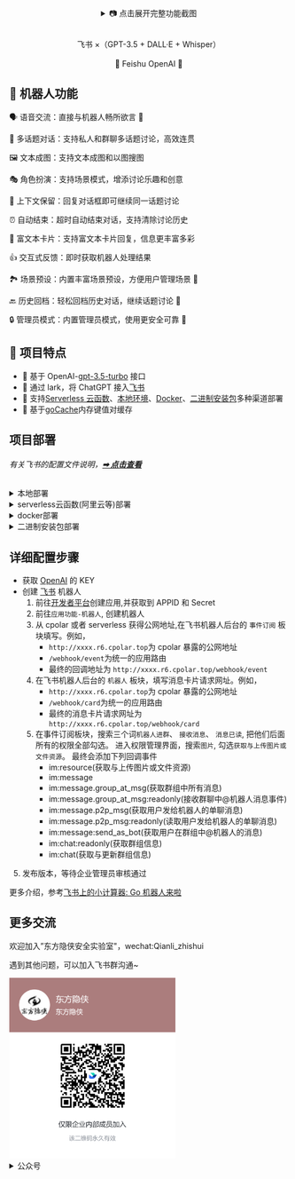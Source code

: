 <!-- <p align='center'>
    <img src='./docs/img3.png' alt='' width='800'/>
</p> -->

<details align='center'>
    <summary> 📷 点击展开完整功能截图</summary>
    <br>
    <p align='center'>
    <img src='https://user-images.githubusercontent.com/50035229/224493411-085ba405-81cd-4972-b87b-74a2e811f23d.png' alt='语音对话' width='800'/>
    <img src='https://user-images.githubusercontent.com/50035229/223590381-ed38db74-39f3-4e77-bd3a-aaa54d679286.png' alt='角色扮演' width='800'/>
    <img src='https://user-images.githubusercontent.com/50035229/223590817-37a56eac-ab6e-4293-862a-de0988ac50b7.png' alt='文字成图' width='800'/>
    <img src='https://user-images.githubusercontent.com/50035229/224531308-378a5bc3-2964-4e32-905f-8237dafc3f91.png' alt='图片变体' width='800'/>
    <img src='https://user-images.githubusercontent.com/50035229/224531775-3f0e1e1b-a373-4774-a8f0-e120ccba6670.png' alt='帮助菜单' width='800'/>
    </p>

</details>

<br>

<p align='center'>
   飞书 ×（GPT-3.5 + DALL·E + Whisper）
<br>
<br>
    🚀 Feishu OpenAI 🚀
</p>


## 👻 机器人功能

🗣 语音交流：直接与机器人畅所欲言 🚧

💬 多话题对话：支持私人和群聊多话题讨论，高效连贯

🖼 文本成图：支持文本成图和以图搜图

🎭 角色扮演：支持场景模式，增添讨论乐趣和创意

🔄 上下文保留：回复对话框即可继续同一话题讨论

⏰ 自动结束：超时自动结束对话，支持清除讨论历史

📝 富文本卡片：支持富文本卡片回复，信息更丰富多彩

👍 交互式反馈：即时获取机器人处理结果

🏞 场景预设：内置丰富场景预设，方便用户管理场景 🚧

🔙 历史回档：轻松回档历史对话，继续话题讨论 🚧

🔒 管理员模式：内置管理员模式，使用更安全可靠 🚧


## 🌟 项目特点

- 🍏 基于 OpenAI-[gpt-3.5-turbo](https://platform.openai.com/account/api-keys) 接口
- 🍎 通过 lark，将 ChatGPT 接入[飞书](https://open.feishu.cn/app)
- 🥒 支持[Serverless 云函数](https://github.com/serverless-devs/serverless-devs)、[本地环境](https://dashboard.cpolar.com/login)、[Docker](https://www.docker.com/)、[二进制安装包](https://github.com/Leizhenpeng/feishu-chatgpt/releases/)多种渠道部署
- 🍋 基于[goCache](https://github.com/patrickmn/go-cache)内存键值对缓存

## 项目部署

###### 有关飞书的配置文件说明，**[➡︎ 点击查看](#详细配置步骤)**

<details>
    <summary>本地部署</summary>
<br>

```bash
git clone git@github.com:Leizhenpeng/feishu-chatgpt.git
cd feishu-chatgpt/code
```

如果你的服务器没有公网 IP，可以使用反向代理的方式

飞书的服务器在国内对 ngrok 的访问速度很慢，所以推荐使用一些国内的反向代理服务商

- [cpolar](https://dashboard.cpolar.com/)
- [natapp](https://natapp.cn/)

```bash
# 配置config.yaml
mv config.example.yaml config.yaml

//测试部署
go run main.go
cpolar http 9000

//正式部署
nohup cpolar http 9000 -log=stdout &

//查看服务器状态
https://dashboard.cpolar.com/status

// 下线服务
ps -ef | grep cpolar
kill -9 PID
```

更多详细介绍，参考[飞书上的小计算器: Go 机器人来啦](https://www.bilibili.com/video/BV1nW4y1378T/)

<br>

</details>

<details>
    <summary>serverless云函数(阿里云等)部署</summary>
<br>

```bash
git clone git@github.com:Leizhenpeng/feishu-chatgpt.git
cd feishu-chatgpt/code
```

安装[severless](https://docs.serverless-devs.com/serverless-devs/quick_start)工具

```bash
# 配置config.yaml
mv config.example.yaml config.yaml
# 安装severless cli
npm install @serverless-devs/s -g
```

安装完成后，请根据您本地环境，根据下面教程部署`severless`

- 本地 `linux`/`mac os` 环境

1. 修改`s.yaml`中的部署地区和部署秘钥

```
edition: 1.0.0
name: feishuBot-chatGpt
access: "aliyun" #  修改自定义的秘钥别称

vars: # 全局变量
region: "cn-hongkong" # 修改云函数想要部署地区

```

2. 一键部署

```bash
cd ..
s deploy
```

- 本地`windows`

1. 首先打开本地`cmd`命令提示符工具，运行`go env`检查你电脑上 go 环境变量设置, 确认以下变量和值

```cmd
set GO111MODULE=on
set GOARCH=amd64
set GOOS=linux
set CGO_ENABLED=0
```

如果值不正确，比如您电脑上为`set GOOS=windows`, 请运行以下命令设置`GOOS`变量值

```cmd
go env -w GOOS=linux
```

2. 修改`s.yaml`中的部署地区和部署秘钥

```
edition: 1.0.0
name: feishuBot-chatGpt
access: "aliyun" #  修改自定义的秘钥别称

vars: # 全局变量
  region: "cn-hongkong" #  修改云函数想要部署地区

```

3. 修改`s.yaml`中的`pre-deploy`, 去除第二步`run`前面的环变量改置部分

```
  pre-deploy:
        - run: go mod tidy
          path: ./code
        - run: go build -o
            target/main main.go  # 删除GO111MODULE=on GOOS=linux GOARCH=amd64 CGO_ENABLED=0
          path: ./code

```

4. 一键部署

```bash
cd ..
s deploy
```

更多详细介绍，参考[仅需 1min，用 Serverless 部署基于 gin 的飞书机器人](https://www.bilibili.com/video/BV1nW4y1378T/)
<br>

</details>

<details>
    <summary>docker部署</summary>
<br>

```bash
docker build -t feishu-chatgpt:latest .
docker run -d --name feishu-chatgpt -p 9000:9000 \
--env APP_ID=xxx \
--env APP_SECRET=xxx \
--env APP_ENCRYPT_KEY=xxx \
--env APP_VERIFICATION_TOKEN=xxx \
--env BOT_NAME=chatGpt \
--env OPENAI_KEY=sk-xxx \
feishu-chatgpt:latest
```

---

小白简易化 docker 部署

- docker 地址: https://hub.docker.com/r/leizhenpeng/feishu-chatgpt

```bash
docker run -d --restart=always --name feishu-chatgpt2 -p 9000:9000 -v /etc/localtime:/etc/localtim:ro  \
--env APP_ID=xxx \
--env APP_SECRET=xxx \
--env APP_ENCRYPT_KEY=xxx \
--env APP_VERIFICATION_TOKEN=xxx \
--env BOT_NAME=chatGpt \
--env OPENAI_KEY=sk-xxx \
dockerproxy.com/leizhenpeng/feishu-chatgpt:latest
```

事件回调地址: http://IP:9000/webhook/event
卡片回调地址: http://IP:9000/webhook/card

把它填入飞书后台
<br>

</details>

<details>
    <summary>二进制安装包部署</summary>
<br>

1. 进入[release 页面](https://github.com/adminlove520/chatGPT_feishu_v1.0.1/releases/) 下载对应的安装包
2. 解压安装包,修改 config.example.yml 中配置信息,另存为 config.yml
3. 运行程序入口文件 `feishu-chatgpt`

事件回调地址: http://IP:9000/webhook/event
卡片回调地址: http://IP:9000/webhook/card

</details>

## 详细配置步骤

- 获取 [OpenAI](https://platform.openai.com/account/api-keys) 的 KEY
- 创建 [飞书](https://open.feishu.cn/) 机器人
  1. 前往[开发者平台](https://open.feishu.cn/app?lang=zh-CN)创建应用,并获取到 APPID 和 Secret
  2. 前往`应用功能-机器人`, 创建机器人
  3. 从 cpolar 或者 serverless 获得公网地址,在飞书机器人后台的 `事件订阅` 板块填写。例如，
     - `http://xxxx.r6.cpolar.top`为 cpolar 暴露的公网地址
     - `/webhook/event`为统一的应用路由
     - 最终的回调地址为 `http://xxxx.r6.cpolar.top/webhook/event`
  4. 在飞书机器人后台的 `机器人` 板块，填写消息卡片请求网址。例如，
     - `http://xxxx.r6.cpolar.top`为 cpolar 暴露的公网地址
     - `/webhook/card`为统一的应用路由
     - 最终的消息卡片请求网址为 `http://xxxx.r6.cpolar.top/webhook/card`
  5. 在事件订阅板块，搜索三个词`机器人进群`、 `接收消息`、 `消息已读`, 把他们后面所有的权限全部勾选。
  进入权限管理界面，搜索`图片`, 勾选`获取与上传图片或文件资源`。
  最终会添加下列回调事件
     - im:resource(获取与上传图片或文件资源)
     - im:message
     - im:message.group_at_msg(获取群组中所有消息)
     - im:message.group_at_msg:readonly(接收群聊中@机器人消息事件)
     - im:message.p2p_msg(获取用户发给机器人的单聊消息)
     - im:message.p2p_msg:readonly(读取用户发给机器人的单聊消息)
     - im:message:send_as_bot(获取用户在群组中@机器人的消息)
     - im:chat:readonly(获取群组信息)
     - im:chat(获取与更新群组信息)
 

5. 发布版本，等待企业管理员审核通过

更多介绍，参考[飞书上的小计算器: Go 机器人来啦](https://www.bilibili.com/video/BV12M41187rV/)

## 更多交流

欢迎加入”东方隐侠安全实验室"，wechat:Qianli_zhishui

遇到其他问题，可以加入飞书群沟通~

<img src='./docs/talk.png' alt='' width='300'/>


<details>
    <summary>公众号</summary>
    <img width="400" src="./docs/wechat.jpg">
</details>
